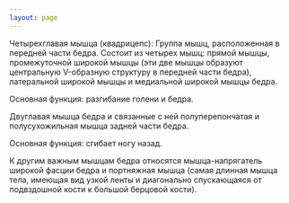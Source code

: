 ```yaml
---
layout: page
---
```

Четырехглавая мышца (квадрицепс): Группа мышц, расположенная в передней части бедра. Состоит из четырех мышц: прямой мышцы, промежуточной широкой мышцы (эти две мышцы образуют центральную V-образную структуру в передней части бедра), латеральной широкой мышцы и медиальной широкой мышцы бедра.

Основная функция: разгибание голени и бедра.


Двуглавая мышца бедра и связанные с ней полуперепончатая и полусухожильная мышца задней части бедра.

Основная функция: сгибает ногу назад.


К другим важным мышцам бедра относятся мышца-напрягатель широкой фасции бедра и портняжная мышца (самая длинная мышца тела, имеющая вид узкой ленты и диагонально спускающаяся от подвздошной кости к большой берцовой кости).